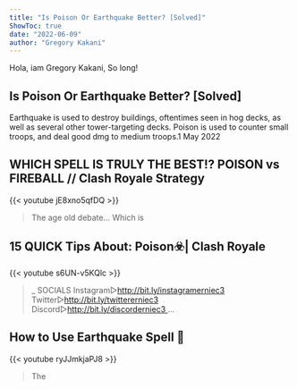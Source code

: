 ```yaml
---
title: "Is Poison Or Earthquake Better? [Solved]"
ShowToc: true 
date: "2022-06-09"
author: "Gregory Kakani" 
---
```


Hola, iam Gregory Kakani, So long!
## Is Poison Or Earthquake Better? [Solved]
Earthquake is used to destroy buildings, oftentimes seen in hog decks, as well as several other tower-targeting decks. Poison is used to counter small troops, and deal good dmg to medium troops.1 May 2022

## WHICH SPELL IS TRULY THE BEST!? POISON vs FIREBALL // Clash Royale Strategy
{{< youtube jE8xno5qfDQ >}}
>The age old debate... Which is 

## 15 QUICK Tips About: Poison☣️| Clash Royale
{{< youtube s6UN-v5KQlc >}}
>_ SOCIALS Instagram▻http://bit.ly/instagramerniec3 Twitter▻http://bit.ly/twittererniec3 Discord▻http://bit.ly/discorderniec3 ...

## How to Use Earthquake Spell 🍊
{{< youtube ryJJmkjaPJ8 >}}
>The 

